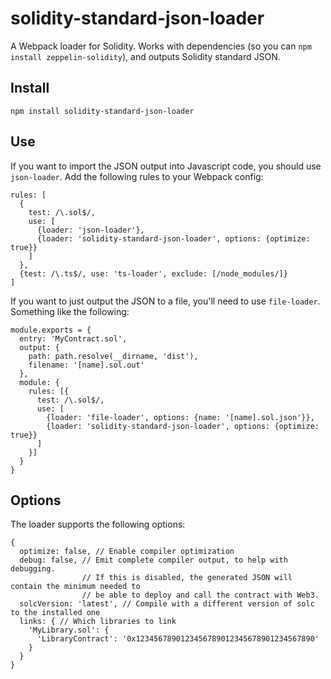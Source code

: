 solidity-standard-json-loader
=============================
A Webpack loader for Solidity. Works with dependencies (so you can
`npm install zeppelin-solidity`), and outputs Solidity standard JSON.

Install
-------

```
npm install solidity-standard-json-loader
```

Use
---

If you want to import the JSON output into Javascript code, you should use
`json-loader`. Add the following rules to your Webpack config:

```
rules: [
  {
    test: /\.sol$/,
    use: [
      {loader: 'json-loader'},
      {loader: 'solidity-standard-json-loader', options: {optimize: true}}
    ]
  },
  {test: /\.ts$/, use: 'ts-loader', exclude: [/node_modules/]}
]
```

If you want to just output the JSON to a file, you'll need to use `file-loader`.
Something like the following:

```
module.exports = {
  entry: 'MyContract.sol',
  output: {
    path: path.resolve(__dirname, 'dist'),
    filename: '[name].sol.out'
  },
  module: {
    rules: [{
      test: /\.sol$/,
      use: [
        {loader: 'file-loader', options: {name: '[name].sol.json'}},
        {loader: 'solidity-standard-json-loader', options: {optimize: true}}
      ]
    }]
  }
}
```

Options
-------

The loader supports the following options:

```
{
  optimize: false, // Enable compiler optimization
  debug: false, // Emit complete compiler output, to help with debugging.
                // If this is disabled, the generated JSON will contain the minimum needed to
                // be able to deploy and call the contract with Web3.
  solcVersion: 'latest', // Compile with a different version of solc to the installed one
  links: { // Which libraries to link
    'MyLibrary.sol': {
      'LibraryContract': '0x1234567890123456789012345678901234567890'
    }
  }
}
```
